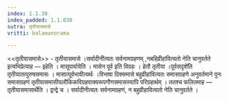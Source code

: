 ```yaml
---
index: 1.1.30
index_padded: 1.1.030
sutra: तृतीयासमासे
vritti: balamanorama

---
```

<<तृतीयासमासे>> - तृतीयासमासे ।सर्वादीनी॑त्यतः सर्वनामग्रहणम् ,नबहिव्रीहा॑वित्यतो नेति चानुवर्तते इत्यभिप्रेत्याह — इहेति । मासूपार्वायेति । मासेन पूर्व इति विग्रहः । हेतौ तृतीया ।पूर्वसदृशे॑ति तृतीयातत्पुरुषसमासः । मासात्पूर्वभावीत्यर्थः ।विभाषा दिक्समासे बहुव्रीहा॑वित्यतः समासग्रहणे अनुवर्तमाने पुनः समासग्रहणं तृतीयासमासीयलौकिकविग्रहवाक्यरूपगौणसमासस्यापि परिग्रहार्थम् । ततश्च फलितमाह — तृतीयासमासार्थेति । द्वन्द्वे च । सर्वादीनीत्यतः सर्वनामग्रहणं, न बहुव्रीहावित्यतो नेति चानुवर्तते । 